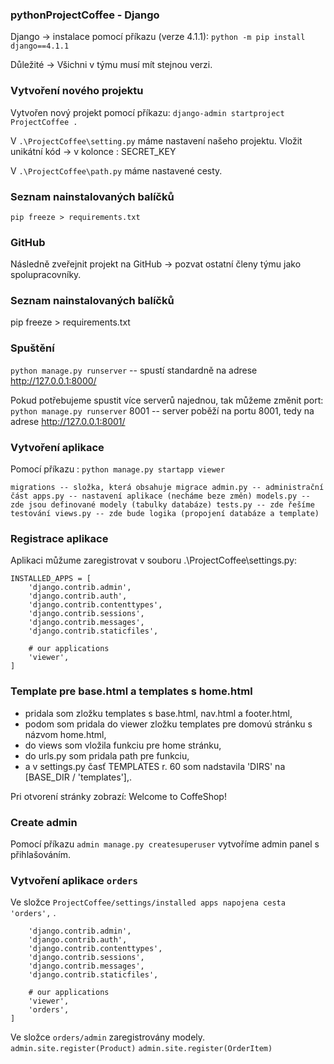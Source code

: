 ### pythonProjectCoffee - Django
Django -> instalace pomocí příkazu (verze 4.1.1):
`python -m pip install django==4.1.1`

Důležité -> Všichni v týmu musí mít stejnou verzi.
### Vytvoření nového projektu

Vytvořen nový projekt pomocí příkazu:
`django-admin startproject ProjectCoffee .`

V `.\ProjectCoffee\setting.py` máme nastavení našeho projektu. Vložit unikátní kód -> v kolonce : SECRET_KEY

V `.\ProjectCoffee\path.py` máme nastavené cesty.

### Seznam nainstalovaných balíčků
`pip freeze > requirements.txt`

### GitHub
Následně zveřejnit projekt na GitHub -> pozvat ostatní členy týmu jako spolupracovníky.

### Seznam nainstalovaných balíčků
pip freeze > requirements.txt

### Spuštění
`python manage.py runserver`
-- spustí standardně na adrese http://127.0.0.1:8000/

Pokud potřebujeme spustit více serverů najednou, tak můžeme změnit port: `python manage.py runserver` 8001 -- server poběží na portu 8001, tedy na adrese http://127.0.0.1:8001/

### Vytvoření aplikace

Pomocí příkazu : `python manage.py startapp viewer`


`
migrations -- složka, která obsahuje migrace
admin.py -- administrační část
apps.py -- nastavení aplikace (necháme beze změn)
models.py -- zde jsou definované modely (tabulky databáze)
tests.py -- zde řešíme testování
views.py -- zde bude logika (propojení databáze a template)
`

### Registrace aplikace
Aplikaci můžume zaregistrovat v souboru .\ProjectCoffee\settings.py:
```
INSTALLED_APPS = [
    'django.contrib.admin',
    'django.contrib.auth',
    'django.contrib.contenttypes',
    'django.contrib.sessions',
    'django.contrib.messages',
    'django.contrib.staticfiles',
    
    # our applications
    'viewer',
]
```

### Template pre base.html a templates s home.html
- pridala som zložku templates s base.html, nav.html a footer.html,
- podom som pridala do viewer zložku templates pre domovú stránku s názvom home.html,
- do views som vložila funkciu pre home stránku, 
- do urls.py som pridala path pre funkciu,
- a v settings.py časť TEMPLATES r. 60 som nadstavila 'DIRS' na [BASE_DIR / 'templates'],.

Pri otvorení stránky zobrazí: Welcome to CoffeShop!

### Create admin 
Pomocí příkazu `admin manage.py createsuperuser` vytvoříme admin panel s přihlašováním.


### Vytvoření aplikace `orders`
Ve složce `ProjectCoffee/settings/installed apps napojena cesta 'orders',` .
```INSTALLED_APPS = [
    'django.contrib.admin',
    'django.contrib.auth',
    'django.contrib.contenttypes',
    'django.contrib.sessions',
    'django.contrib.messages',
    'django.contrib.staticfiles',
    
    # our applications
    'viewer',
    'orders',
]
```
Ve složce `orders/admin` zaregistrovány modely.
`admin.site.register(Product)`
`admin.site.register(OrderItem)`


